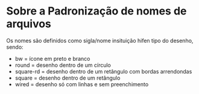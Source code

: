 # Sobre a Padronização de nomes de arquivos
Os nomes são definidos como sigla/nome insituição hifen tipo do desenho, sendo:
- bw = ícone em preto e branco
- round = desenho dentro de um círculo
- square-rd = desenho dentro de um retângulo com bordas arrendondas
- square = desenho dentro de um retângulo
- wired = desenho só com linhas e sem preenchimento 
